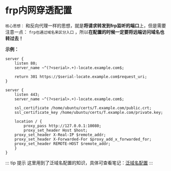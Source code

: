 # frp内网穿透配置

`核心思想：` 和反向代理一样的思想，就是**将请求转发到frp监听的端口**上，但是需要注意一点： `frp也通过域名来区分入口` ，所以**在配置的时候一定要将远端访问域名也转过去！**

**示例：**

```nginx
server {
	listen 80;
	server_name ~^(?<serial>.+)-locate.example.com$;

	return 301 https://$serial-locate.example.com$request_uri;
}

server {
	listen 443;
	server_name ~^(?<serial>.+)-locate.example.com$;

	ssl_certificate /home/ubuntu/certs/T.example.com/public.crt;
	ssl_certificate_key /home/ubuntu/certs/T.example.com/private.key;

	location / {
		proxy_pass http://127.0.0.1:10080;
		proxy_set_header Host $host;
    proxy_set_header X-Real-IP $remote_addr;
    proxy_set_header X-Forwarded-For $proxy_add_x_forwarded_for;
    proxy_set_header REMOTE-HOST $remote_addr;                       
	}
}
```

::: tip 提示
这里用到了泛域名配置的知识，具体可查看笔记：[泛域名配置](./泛域名配置.md)
:::